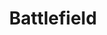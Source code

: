 ---
title: Battlefield
crosslinks:
- livven
- youtubefactsbot
- battlefield_one
- anti_gif_bot
- battlefield_live
- battlefield_4
- youtubot
- tmsbmeta
- gaming
- pcmasterrace
- u_imguralbumbot
- Rainbow6
- fakehistoryporn
- todayilearned
- nocontext
- MassdropBot
- xkcd
- autotldr
- autourbanbot
- AskReddit
---